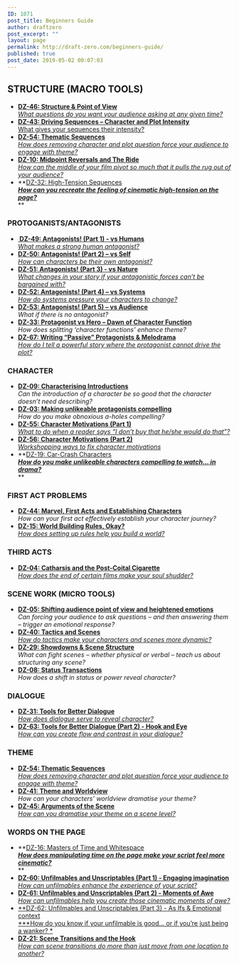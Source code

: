 ```yaml
---
ID: 1071
post_title: Beginners Guide
author: draftzero
post_excerpt: ""
layout: page
permalink: http://draft-zero.com/beginners-guide/
published: true
post_date: 2019-05-02 00:07:03
---
```

## STRUCTURE (MACRO TOOLS)

*   [**DZ-46: Structure & Point of View**  
    *What questions do you want your audience asking at any given time?*][1]
*   [**DZ-43: Driving Sequences – Character and Plot Intensity**  
    What gives your sequences their intensity?][2]
*   [**DZ-54: Thematic Sequences**  
    *How does removing character and plot question force your audience to engage with theme?*][3]
*   [**DZ-10: Midpoint Reversals and The Ride**  
    *How can the middle of your film pivot so much that it pulls the rug out of your audience?*][4]
*   **[DZ-32: High-Tension Sequences][5]  
    **[*How can you recreate the feeling of cinematic high-tension on the page?*][5]**  
    **

### PROTOGANISTS/ANTAGONISTS

*   **[ DZ-49: Antagonists! (Part 1) - vs Humans ][6]**  
    *[What makes a strong human antagonist?][6]*
*   **[DZ-50: Antagonists! (Part 2) – vs Self  
    ][7]***[How can characters be their own antagonist?][7]*
*   **[DZ-51: Antagonists! (Part 3) - vs Nature][8]**  
    *[What changes in your story if your antagonistic forces can’t be bargained with?][8]*
*   [**DZ-52: Antagonists! (Part 4) – vs Systems**][9]  
    [*How do systems pressure your characters to change?*][9]
*   [**DZ-53: Antagonists! (Part 5) – vs Audience**][10]  
    *What if there is no antagonist?*
*   [**DZ-33: Protagonist vs Hero – Dawn of Character Function**][11]  
    *How does splitting ‘character functions’ enhance theme?*
*   [**DZ-67: Writing “Passive” Protagonists & Melodrama**  
    *How do I tell a powerful story where the protagonist cannot drive the plot?*][12]

### CHARACTER

*   [**DZ-09: Characterising Introductions**][13]  
    *Can the introduction of a character be so good that the character doesn’t need describing?*
*   [**DZ-03: Making unlikeable protagonists compelling**][14]  
    *How do you make obnoxious a-holes compelling?*
*   [**DZ-55: Character Motivations (Part 1)**  
    *What to do when a reader says “I don’t buy that he/she would do that”?*][15]
*   [**DZ-56: Character Motivations (Part 2)**  
    *Workshopping ways to fix character motivations*][16]
*   **[DZ-19: Car-Crash Characters][17]  
    **<a href="_wp_link_placeholder" data-wplink-edit="true"><em>How do you make unlikeable characters compelling to watch… in drama?</em></a>**  
    **

### FIRST ACT PROBLEMS

*   [**DZ-44: Marvel, First Acts and Establishing Characters**][18]  
    *How can your first act effectively establish your character journey?*
*   [**DZ-15: World Building Rules, Okay?**  
    *How does setting up rules help you build a world?*][19]

### THIRD ACTS

*   [**DZ-04: Catharsis and the Post-Coital Cigarette**  
    *How does the end of certain films make your soul shudder?*][20]

### SCENE WORK (MICRO TOOLS)

*   [**DZ-05: Shifting audience point of view and heightened emotions**][21]  
    *Can forcing your audience to ask questions – and then answering them – trigger an emotional response?*
*   [**DZ-40: Tactics and Scenes**  
    *How do tactics make your characters and scenes more dynamic?*][22]
*   [**DZ-29: Showdowns & Scene Structure**][23]  
    *What can fight scenes – whether physical or verbal – teach us about structuring any scene?*
*   [**DZ-08: Status Transactions**][24]  
    *How does a shift in status or power reveal character?*

### DIALOGUE

*   [**DZ-31: Tools for Better Dialogue**  
    *How does dialogue serve to reveal character?*][25]
*   [**DZ-63: Tools for Better Dialogue (Part 2) - Hook and Eye**   
    *How can you create flow and contrast in your dialogue?*][26]

### THEME

*   [**DZ-54: Thematic Sequences**  
    *How does removing character and plot question force your audience to engage with theme?*][3]
*   [**DZ-41: Theme and Worldview**][27]  
    *How can your characters’ worldview dramatise your theme?*
*   [**DZ-45: Arguments of the Scene**  
    *How can you dramatise your theme on a scene level?*][28]

### WORDS ON THE PAGE

*   **[DZ-16: Masters of Time and Whitespace][29]  
    **[*How does manipulating time on the page make your script feel more cinematic?*][29]**  
    **
*   [**DZ-60: Unfilmables and Unscriptables (Part 1) - Engaging imagination**  
    *How can unfilmables enhance the experience of your script?*][30]
*   [**DZ-61: Unfilmables and Unscriptables (Part 2) - Moments of Awe**  
    *How can unfilmables help you create those cinematic moments of awe?*][31]
*   [**DZ-62: Unfilmables and Unscriptables (Part 3) - As Ifs & Emotional context  
    ***How do you know if your unfilmable is good... or if you’re just being a wanker? *][32]
*   **[DZ-21: Scene Transitions and the Hook][33]**  
    *[How can scene transitions do more than just move from one location to another?][33]*

<!-- wp:paragraph -->



<!-- /wp:paragraph -->

 [1]: http://draft-zero.com/2017/dz-46/
 [2]: http://draft-zero.com/2017/dz-43/
 [3]: http://draft-zero.com/2018/dz-54/
 [4]: http://draft-zero.com/2014/dz-10/
 [5]: http://draft-zero.com/2016/dz-32/
 [6]: http://draft-zero.com/2018/dz-49/
 [7]: http://draft-zero.com/2018/dz-50/
 [8]: http://draft-zero.com/2018/dz-51/
 [9]: http://draft-zero.com/2018/dz-52/
 [10]: http://draft-zero.com/2018/dz-53/
 [11]: http://draft-zero.com/2016/dz-33/
 [12]: http://draft-zero.com/2020/dz-67/
 [13]: http://draft-zero.com/2014/dz-09/
 [14]: http://draft-zero.com/2014/dz-03/
 [15]: http://draft-zero.com/2019/dz-55/
 [16]: http://draft-zero.com/2019/dz-56/
 [17]: http://draft-zero.com/2015/dz-19/
 [18]: http://draft-zero.com/2017/dz-44/
 [19]: http://draft-zero.com/2014/dz-15/
 [20]: http://draft-zero.com/2014/dz-04/
 [21]: http://draft-zero.com/2014/dz-05/
 [22]: http://draft-zero.com/2017/dz-40/
 [23]: http://draft-zero.com/2016/dz-29/
 [24]: http://draft-zero.com/2014/dz-08/
 [25]: http://draft-zero.com/2016/dz-31/
 [26]: http://draft-zero.com/2019/dz-63/
 [27]: http://draft-zero.com/2017/dz-41/
 [28]: http://draft-zero.com/2017/dz-45/
 [29]: http://draft-zero.com/2014/dz-16/
 [30]: http://draft-zero.com/2019/dz-60/
 [31]: http://draft-zero.com/2019/dz-61/
 [32]: http://draft-zero.com/2019/dz-62/
 [33]: http://draft-zero.com/2015/dz-21/